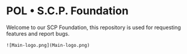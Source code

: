 # POL • S.C.P. Foundation
Welcome to our SCP Foundation, this repository is used for requesting features and report bugs.

    ![Main-logo.png](Main-logo.png)
